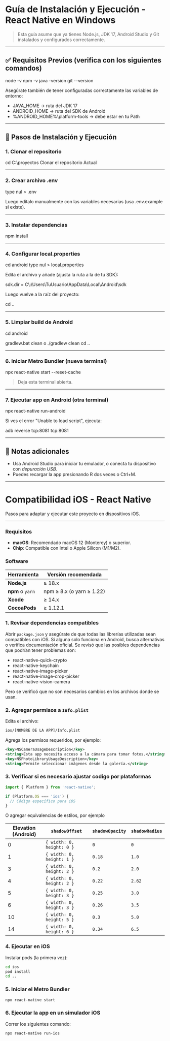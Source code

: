 # Guía de Instalación y Ejecución - React Native en Windows

> Esta guía asume que ya tienes Node.js, JDK 17, Android Studio y Git instalados y configurados correctamente.

---

## ✅ Requisitos Previos (verifica con los siguientes comandos)


node -v
npm -v
java -version
git --version

Asegúrate también de tener configuradas correctamente las variables de entorno:

- JAVA_HOME → ruta del JDK 17
- ANDROID_HOME → ruta del SDK de Android
- %ANDROID_HOME%\platform-tools → debe estar en tu Path

---

## 🚀 Pasos de Instalación y Ejecución

### 1. Clonar el repositorio
cd C:\proyectos
Clonar el repositorio Actual


---

### 2. Crear archivo .env


type nul > .env

Luego edítalo manualmente con las variables necesarias (usa .env.example si existe).

---

### 3. Instalar dependencias


npm install

---

### 4. Configurar local.properties


cd android
type nul > local.properties

Edita el archivo y añade (ajusta la ruta a la de tu SDK):

sdk.dir = C\\:\\Users\\TuUsuario\\AppData\\Local\\Android\\sdk

Luego vuelve a la raíz del proyecto:

cd ..

---

### 5. Limpiar build de Android


cd android


gradlew.bat clean  o ./gradlew clean
cd ..

---

### 6. Iniciar Metro Bundler (nueva terminal)


npx react-native start --reset-cache

> Deja esta terminal abierta.

---

### 7. Ejecutar app en Android (otra terminal)


npx react-native run-android

Si ves el error "Unable to load script", ejecuta:

adb reverse tcp:8081 tcp:8081

---

## 🧪 Notas adicionales

- Usa Android Studio para iniciar tu emulador, o conecta tu dispositivo con _depuración USB_.
- Puedes recargar la app presionando R dos veces o Ctrl+M.



---

# Compatibilidad iOS - React Native

Pasos para adaptar y ejecutar este proyecto en dispositivos iOS.

---

### Requisitos

- **macOS**: Recomendado macOS 12 (Monterey) o superior.
- **Chip**: Compatible con Intel o Apple Silicon (M1/M2).

###  Software

| Herramienta       | Versión recomendada      |
|-------------------|--------------------------|
| **Node.js**       | ≥ 18.x                   |
| **npm** o `yarn`  | npm ≥ 8.x (o yarn ≥ 1.22)|
| **Xcode**         | ≥ 14.x                   |
| **CocoaPods**     | ≥ 1.12.1                 |

### 1. Revisar dependencias compatibles
Abrir `package.json` y asegúrate de que todas las librerías utilizadas sean compatibles con iOS. Si alguna solo funciona en Android, busca alternativas o verifica documentación oficial.
Se revisó que las posibles dependencias que podrían tener problemas son:

- react-native-quick-crypto
- react-native-keychain
- react-native-image-picker
- react-native-image-crop-picker
- react-native-vision-camera

Pero se verificó que no son necesarios cambios en los archivos donde se usan.

### 2. Agregar permisos a `Info.plist`
Edita el archivo:

```xml
ios/[NOMBRE DE LA APP]/Info.plist
```
Agrega los permisos requeridos, por ejemplo:
```xml
<key>NSCameraUsageDescription</key>
<string>Esta app necesita acceso a la cámara para tomar fotos.</string>
<key>NSPhotoLibraryUsageDescription</key>
<string>Permite seleccionar imágenes desde la galería.</string>
```

### 3. Verificar si es necesario ajustar codigo por plataformas
```js
import { Platform } from 'react-native';

if (Platform.OS === 'ios') {
  // Código específico para iOS
}
```
O agregar equivalencias de estilos, por ejemplo 

| Elevation (Android) | `shadowOffset`            | `shadowOpacity` | `shadowRadius` |
|---------------------|---------------------------|------------------|-----------------|
| 0                   | `{ width: 0, height: 0 }` | `0`              | `0`             |
| 1                   | `{ width: 0, height: 1 }` | `0.18`           | `1.0`           |
| 3                   | `{ width: 0, height: 2 }` | `0.2`            | `2.0`           |
| 4                   | `{ width: 0, height: 2 }` | `0.22`           | `2.62`          |
| 5                   | `{ width: 0, height: 3 }` | `0.25`           | `3.0`           |
| 6                   | `{ width: 0, height: 3 }` | `0.26`           | `3.5`           |
| 10                  | `{ width: 0, height: 5 }` | `0.3`            | `5.0`           |
| 14                  | `{ width: 0, height: 6 }` | `0.34`           | `6.5`           |

### 4. Ejecutar en iOS

Instalar pods (la primera vez):
 ```bash
cd ios
pod install
cd ..
```

### 5. Iniciar el Metro Bundler

```bash
npx react-native start
```

### 6. Ejecutar la app en un simulador iOS

 Correr los siguientes comando:
 ```bash
npx react-native run-ios
```